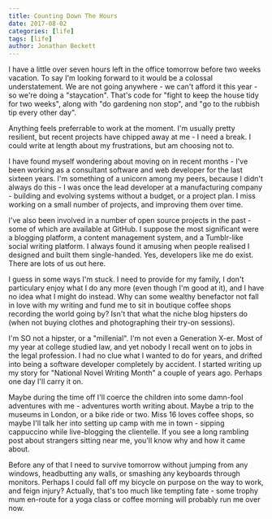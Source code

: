 ```yaml
---
title: Counting Down The Hours
date: 2017-08-02
categories: [life]
tags: [life]
author: Jonathan Beckett
---
```


I have a little over seven hours left in the office tomorrow before two weeks vacation. To say I'm looking forward to it would be a colossal understatement. We are not going anywhere - we can't afford it this year - so we're doing a "staycation". That's code for "fight to keep the house tidy for two weeks", along with "do gardening non stop", and "go to the rubbish tip every other day".

Anything feels preferrable to work at the moment. I'm usually pretty resilient, but recent projects have chipped away at me - I need a break. I could write at length about my frustrations, but am choosing not to.

I have found myself wondering about moving on in recent months - I've been working as a consultant software and web developer for the last sixteen years. I'm something of a unicorn among my peers, because I didn't always do this - I was once the lead developer at a manufacturing company - building and evolving systems without a budget, or a project plan. I miss working on a small number of projects, and improving them over time.

I've also been involved in a number of open source projects in the past - some of which are available at GitHub. I suppose the most significant were a blogging platform, a content management system, and a Tumblr-like social writing platform. I always found it amusing when people realised I designed and built them single-handed. Yes, developers like me do exist. There are lots of us out here.

I guess in some ways I'm stuck. I need to provide for my family, I don't particulary enjoy what I do any more (even though I'm good at it), and I have no idea what I might do instead. Why can some wealthy benefactor not fall in love with my writing and fund me to sit in boutique coffee shops recording the world going by? Isn't that what the niche blog hipsters do (when not buying clothes and photographing their try-on sessions).

I'm SO not a hipster, or a "millenial". I'm not even a Generation X-er. Most of my year at college studied law, and yet nobody I recall went on to jobs in the legal profession. I had no clue what I wanted to do for years, and drifted into being a software developer completely by accident. I started writing up my story for "National Novel Writing Month" a couple of years ago. Perhaps one day I'll carry it on.

Maybe during the time off I'll coerce the children into some damn-fool adventures with me - adventures worth writing about. Maybe a trip to the museums in London, or a bike ride or two. Miss 16 loves coffee shops, so maybe I'll talk her into setting up camp with me in town - sipping cappuccino while live-blogging the clientelle. If you see a long rambling post about strangers sitting near me, you'll know why and how it came about.

Before any of that I need to survive tomorrow without jumping from any windows, headbutting any walls, or smashing any keyboards through monitors. Perhaps I could fall off my bicycle on purpose on the way to work, and feign injury? Actually, that's too much like tempting fate - some trophy mum en-route for a yoga class or coffee morning will probably run me over now.